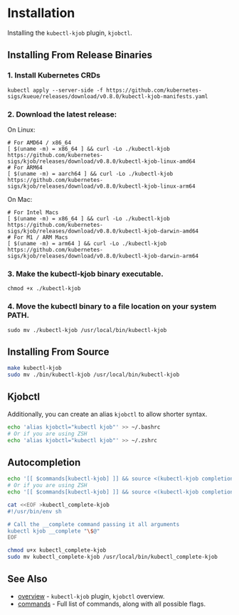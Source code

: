 # Installation

Installing the `kubectl-kjob` plugin, `kjobctl`.

## Installing From Release Binaries

### 1. Install Kubernetes CRDs

```shell
kubectl apply --server-side -f https://github.com/kubernetes-sigs/kueue/releases/download/v0.8.0/kubectl-kjob-manifests.yaml
```

### 2. Download the latest release:

On Linux:
```shell
# For AMD64 / x86_64
[ $(uname -m) = x86_64 ] && curl -Lo ./kubectl-kjob https://github.com/kubernetes-sigs/kjob/releases/download/v0.8.0/kubectl-kjob-linux-amd64
# For ARM64
[ $(uname -m) = aarch64 ] && curl -Lo ./kubectl-kjob https://github.com/kubernetes-sigs/kjob/releases/download/v0.8.0/kubectl-kjob-linux-arm64
```

On Mac:
```shell
# For Intel Macs
[ $(uname -m) = x86_64 ] && curl -Lo ./kubectl-kjob https://github.com/kubernetes-sigs/kjob/releases/download/v0.8.0/kubectl-kjob-darwin-amd64
# For M1 / ARM Macs
[ $(uname -m) = arm64 ] && curl -Lo ./kubectl-kjob https://github.com/kubernetes-sigs/kjob/releases/download/v0.8.0/kubectl-kjob-darwin-arm64
```

### 3. Make the kubectl-kjob binary executable.

```shell
chmod +x ./kubectl-kjob
```

### 4. Move the kubectl binary to a file location on your system PATH.

```shell
sudo mv ./kubectl-kjob /usr/local/bin/kubectl-kjob
```

## Installing From Source

```bash
make kubectl-kjob
sudo mv ./bin/kubectl-kjob /usr/local/bin/kubectl-kjob
```

## Kjobctl

Additionally, you can create an alias `kjobctl` to allow shorter syntax.

```bash
echo 'alias kjobctl="kubectl kjob"' >> ~/.bashrc
# Or if you are using ZSH
echo 'alias kjobctl="kubectl kjob"' >> ~/.zshrc
```

## Autocompletion

```bash
echo '[[ $commands[kubectl-kjob] ]] && source <(kubectl-kjob completion bash)' >> ~/.bashrc
# Or if you are using ZSH
echo '[[ $commands[kubectl-kjob] ]] && source <(kubectl-kjob completion zsh)' >> ~/.zshrc

cat <<EOF >kubectl_complete-kjob
#!/usr/bin/env sh

# Call the __complete command passing it all arguments
kubectl kjob __complete "\$@"
EOF

chmod u+x kubectl_complete-kjob
sudo mv kubectl_complete-kjob /usr/local/bin/kubectl_complete-kjob
```

## See Also

* [overview](_index.md)	 - `kubectl-kjob` plugin, `kjobctl` overview.
* [commands](commands/kjobctl.md)	 - Full list of commands, along with all possible flags.